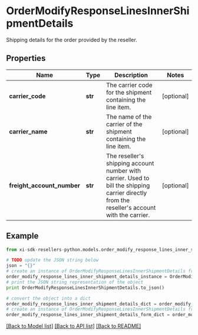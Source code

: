 # OrderModifyResponseLinesInnerShipmentDetails

Shipping details for the order provided by the reseller.

## Properties

Name | Type | Description | Notes
------------ | ------------- | ------------- | -------------
**carrier_code** | **str** | The carrier code for the shipment containing the line item. | [optional] 
**carrier_name** | **str** | The name of the carrier of the shipment containing the line item. | [optional] 
**freight_account_number** | **str** | The reseller&#39;s shipping account number with carrier. Used to bill the shipping carrier directly from the reseller&#39;s account with the carrier. | [optional] 

## Example

```python
from xi-sdk-resellers-python.models.order_modify_response_lines_inner_shipment_details import OrderModifyResponseLinesInnerShipmentDetails

# TODO update the JSON string below
json = "{}"
# create an instance of OrderModifyResponseLinesInnerShipmentDetails from a JSON string
order_modify_response_lines_inner_shipment_details_instance = OrderModifyResponseLinesInnerShipmentDetails.from_json(json)
# print the JSON string representation of the object
print OrderModifyResponseLinesInnerShipmentDetails.to_json()

# convert the object into a dict
order_modify_response_lines_inner_shipment_details_dict = order_modify_response_lines_inner_shipment_details_instance.to_dict()
# create an instance of OrderModifyResponseLinesInnerShipmentDetails from a dict
order_modify_response_lines_inner_shipment_details_form_dict = order_modify_response_lines_inner_shipment_details.from_dict(order_modify_response_lines_inner_shipment_details_dict)
```
[[Back to Model list]](../README.md#documentation-for-models) [[Back to API list]](../README.md#documentation-for-api-endpoints) [[Back to README]](../README.md)


